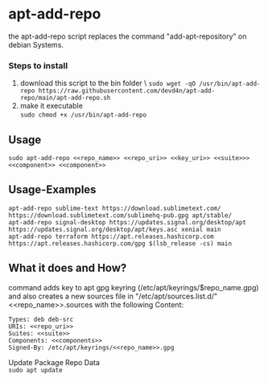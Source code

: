 # apt-add-repo
the apt-add-repo script replaces the command "add-apt-repository" on debian Systems.

### Steps to install
1. download this script to the bin folder \ 
   ```sudo wget -qO /usr/bin/apt-add-repo https://raw.githubusercontent.com/devd4n/apt-add-repo/main/apt-add-repo.sh```
2. make it executable \
   ```sudo chmod +x /usr/bin/apt-add-repo```

## Usage
```sudo apt-add-repo <<repo_name>> <<repo_uri>> <<key_uri>> <<suite>>> <<component>> <<component>>```

## Usage-Examples
```
apt-add-repo sublime-text https://download.sublimetext.com/ https://download.sublimetext.com/sublimehq-pub.gpg apt/stable/
apt-add-repo signal-desktop https://updates.signal.org/desktop/apt https://updates.signal.org/desktop/apt/keys.asc xenial main
apt-add-repo terraform https://apt.releases.hashicorp.com https://apt.releases.hashicorp.com/gpg $(lsb_release -cs) main
```

## What it does and How?
command adds key to apt gpg keyring (/etc/apt/keyrings/$repo_name.gpg) \
and also creates a new sources file in "/etc/apt/sources.list.d/" <<repo_name>>.sources with the following Content:

```
Types: deb deb-src
URIs: <<repo_uri>>
Suites: <<suite>>
Components: <<components>>
Signed-By: /etc/apt/keyrings/<<repo_name>>.gpg
```

Update Package Repo Data \
```sudo apt update```

